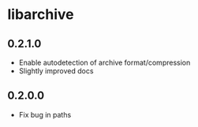 # libarchive

## 0.2.1.0

  * Enable autodetection of archive format/compression
  * Slightly improved docs

## 0.2.0.0

  * Fix bug in paths
